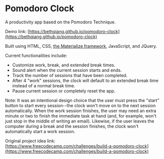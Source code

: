 # Pomodoro Clock
A productivity app based on the Pomodoro Technique.

Demo link: [https://bethqiang.github.io/pomodoro-clock](https://bethqiang.github.io/pomodoro-clock)

Built using HTML, CSS, [the Materialize framework](http://materializecss.com/), JavaScript, and JQuery.

Current functionalities include:
* Customize work, break, and extended break times.
* Sound alert when the current session starts and ends.
* Track the number of sessions that have been completed.
* After 4 "work" sessions, the clock will default to an extended break time instead of a normal break time.
* Pause current session or completely reset the app.

Note: It was an intentional design choice that the user must press the "start" button to start every session--the clock won't move on to the next session automatically. When the work session finishes, the user may need an extra minute or two to finish the immediate task at hand (and, for example, won't just stop in the middle of writing an email). Likewise, if the user leaves the computer during a break and the session finishes, the clock won't automatically start a work session.

Original project idea link: [https://www.freecodecamp.com/challenges/build-a-pomodoro-clock](https://www.freecodecamp.com/challenges/build-a-pomodoro-clock)
